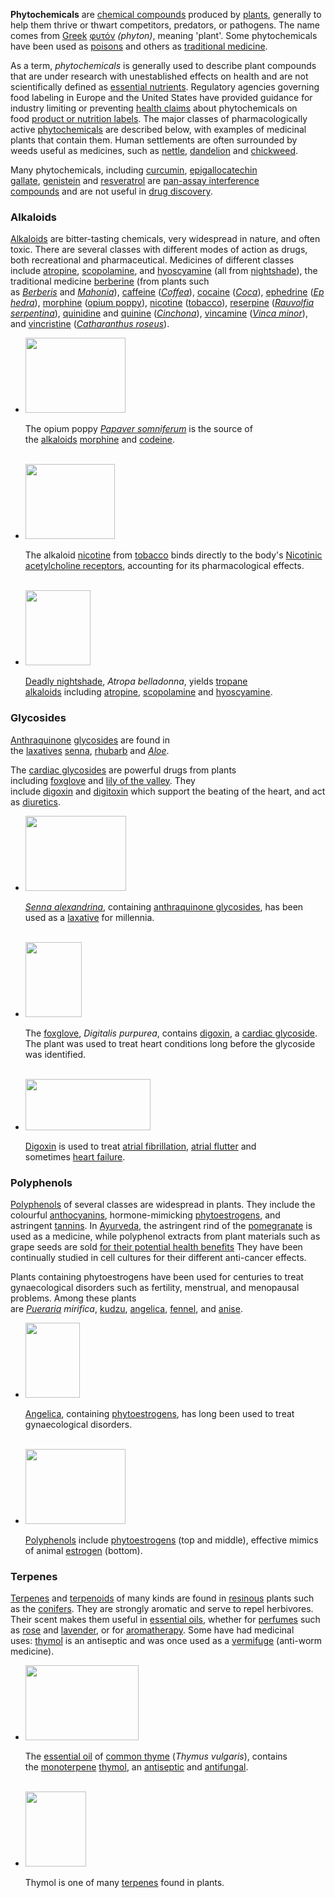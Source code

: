 <p><strong>Phytochemicals</strong>&nbsp;are&nbsp;<a title="Chemical compound" href="https://en.wikipedia.org/wiki/Chemical_compound">chemical compounds</a>&nbsp;produced by&nbsp;<a title="Plant" href="https://en.wikipedia.org/wiki/Plant">plants</a>, generally to help them thrive or thwart competitors, predators, or pathogens. The name comes from&nbsp;<a title="Greek language" href="https://en.wikipedia.org/wiki/Greek_language">Greek</a>&nbsp;<a class="extiw" title="wikt:&phi;&upsilon;&tau;ό&nu;" href="https://en.wiktionary.org/wiki/%CF%86%CF%85%CF%84%CF%8C%CE%BD">&phi;&upsilon;&tau;ό&nu;</a><em>&nbsp;(phyton)</em>, meaning 'plant'. Some phytochemicals have been used as&nbsp;<a title="Poison" href="https://en.wikipedia.org/wiki/Poison">poisons</a>&nbsp;and others as&nbsp;<a title="Traditional medicine" href="https://en.wikipedia.org/wiki/Traditional_medicine">traditional medicine</a>.</p>
<p>As a term,&nbsp;<em>phytochemicals</em>&nbsp;is generally used to describe plant compounds that are under research with unestablished effects on health and are not scientifically defined as&nbsp;<a class="mw-redirect" title="Essential nutrients" href="https://en.wikipedia.org/wiki/Essential_nutrients">essential nutrients</a>. Regulatory agencies governing food labeling in Europe and the United States have provided guidance for industry limiting or preventing&nbsp;<a title="Health claim" href="https://en.wikipedia.org/wiki/Health_claim">health claims</a>&nbsp;about phytochemicals on food&nbsp;<a title="Nutrition facts label" href="https://en.wikipedia.org/wiki/Nutrition_facts_label">product or nutrition labels</a>. The major classes of pharmacologically active&nbsp;<a title="Phytochemical" href="https://en.wikipedia.org/wiki/Phytochemical">phytochemicals</a>&nbsp;are described below, with examples of medicinal plants that contain them.&nbsp;Human settlements are often surrounded by weeds useful as medicines, such as&nbsp;<a title="Urtica dioica" href="https://en.wikipedia.org/wiki/Urtica_dioica">nettle</a>,&nbsp;<a class="mw-redirect" title="Dandelion" href="https://en.wikipedia.org/wiki/Dandelion">dandelion</a>&nbsp;and&nbsp;<a class="mw-redirect" title="Chickweed" href="https://en.wikipedia.org/wiki/Chickweed">chickweed</a>.</p>
<p>Many phytochemicals, including&nbsp;<a title="Curcumin" href="https://en.wikipedia.org/wiki/Curcumin">curcumin</a>,&nbsp;<a title="Epigallocatechin gallate" href="https://en.wikipedia.org/wiki/Epigallocatechin_gallate">epigallocatechin gallate</a>,&nbsp;<a title="Genistein" href="https://en.wikipedia.org/wiki/Genistein">genistein</a>&nbsp;and&nbsp;<a title="Resveratrol" href="https://en.wikipedia.org/wiki/Resveratrol">resveratrol</a>&nbsp;are&nbsp;<a title="Pan-assay interference compounds" href="https://en.wikipedia.org/wiki/Pan-assay_interference_compounds">pan-assay interference compounds</a>&nbsp;and are not useful in&nbsp;<a title="Drug discovery" href="https://en.wikipedia.org/wiki/Drug_discovery">drug discovery</a>.</p>
<h3><span id="Alkaloids" class="mw-headline">Alkaloids</span></h3>
<p><a class="mw-redirect" title="Alkaloids" href="https://en.wikipedia.org/wiki/Alkaloids">Alkaloids</a>&nbsp;are bitter-tasting chemicals, very widespread in nature, and often toxic. There are several classes with different modes of action as drugs, both recreational and pharmaceutical. Medicines of different classes include&nbsp;<a title="Atropine" href="https://en.wikipedia.org/wiki/Atropine">atropine</a>,&nbsp;<a class="mw-redirect" title="Scopolamine" href="https://en.wikipedia.org/wiki/Scopolamine">scopolamine</a>, and&nbsp;<a title="Hyoscyamine" href="https://en.wikipedia.org/wiki/Hyoscyamine">hyoscyamine</a>&nbsp;(all from&nbsp;<a class="mw-redirect" title="Nightshade" href="https://en.wikipedia.org/wiki/Nightshade">nightshade</a>),&nbsp;the traditional medicine&nbsp;<a title="Berberine" href="https://en.wikipedia.org/wiki/Berberine">berberine</a>&nbsp;(from plants such as&nbsp;<em><a title="Berberis" href="https://en.wikipedia.org/wiki/Berberis">Berberis</a></em>&nbsp;and&nbsp;<em><a title="Mahonia" href="https://en.wikipedia.org/wiki/Mahonia">Mahonia</a></em>),&nbsp;<a title="Caffeine" href="https://en.wikipedia.org/wiki/Caffeine">caffeine</a>&nbsp;(<em><a title="Coffea" href="https://en.wikipedia.org/wiki/Coffea">Coffea</a></em>),&nbsp;<a title="Cocaine" href="https://en.wikipedia.org/wiki/Cocaine">cocaine</a>&nbsp;(<em><a title="Coca" href="https://en.wikipedia.org/wiki/Coca">Coca</a></em>),&nbsp;<a title="Ephedrine" href="https://en.wikipedia.org/wiki/Ephedrine">ephedrine</a>&nbsp;(<em><a title="Ephedra (plant)" href="https://en.wikipedia.org/wiki/Ephedra_(plant)">Ephedra</a></em>),&nbsp;<a title="Morphine" href="https://en.wikipedia.org/wiki/Morphine">morphine</a>&nbsp;(<a class="mw-redirect" title="Opium poppy" href="https://en.wikipedia.org/wiki/Opium_poppy">opium poppy</a>),&nbsp;<a title="Nicotine" href="https://en.wikipedia.org/wiki/Nicotine">nicotine</a>&nbsp;(<a title="Tobacco" href="https://en.wikipedia.org/wiki/Tobacco">tobacco</a>),&nbsp;<a title="Reserpine" href="https://en.wikipedia.org/wiki/Reserpine">reserpine</a>&nbsp;(<em><a title="Rauvolfia serpentina" href="https://en.wikipedia.org/wiki/Rauvolfia_serpentina">Rauvolfia serpentina</a></em>),&nbsp;<a title="Quinidine" href="https://en.wikipedia.org/wiki/Quinidine">quinidine</a>&nbsp;and&nbsp;<a title="Quinine" href="https://en.wikipedia.org/wiki/Quinine">quinine</a>&nbsp;(<em><a title="Cinchona" href="https://en.wikipedia.org/wiki/Cinchona">Cinchona</a></em>),&nbsp;<a title="Vincamine" href="https://en.wikipedia.org/wiki/Vincamine">vincamine</a>&nbsp;(<em><a title="Vinca minor" href="https://en.wikipedia.org/wiki/Vinca_minor">Vinca minor</a></em>), and&nbsp;<a title="Vincristine" href="https://en.wikipedia.org/wiki/Vincristine">vincristine</a>&nbsp;(<em><a title="Catharanthus roseus" href="https://en.wikipedia.org/wiki/Catharanthus_roseus">Catharanthus roseus</a></em>).</p>
<ul class="gallery mw-gallery-nolines">
<li class="gallerybox">
<div>
<div class="thumb">
<div><a class="image" href="1.jpg"><img src="1.jpg" srcset="1.jpg" alt="" width="160" height="120" data-file-width="2048" data-file-height="1536" /></a></div>
</div>
<div class="gallerytext">
<p>The opium poppy&nbsp;<em><a title="Papaver somniferum" href="https://en.wikipedia.org/wiki/Papaver_somniferum">Papaver somniferum</a></em>&nbsp;is the source of the&nbsp;<a class="mw-redirect" title="Alkaloids" href="https://en.wikipedia.org/wiki/Alkaloids">alkaloids</a>&nbsp;<a title="Morphine" href="https://en.wikipedia.org/wiki/Morphine">morphine</a>&nbsp;and&nbsp;<a title="Codeine" href="https://en.wikipedia.org/wiki/Codeine">codeine</a>.</p>
</div>
</div>
</li>
&nbsp;
<li class="gallerybox">
<div>
<div class="thumb">
<div><a class="image" href="2.png"><img src="2.png" srcset="2.png" alt="" width="143" height="120" data-file-width="161" data-file-height="135" /></a></div>
</div>
<div class="gallerytext">
<p>The alkaloid&nbsp;<a title="Nicotine" href="https://en.wikipedia.org/wiki/Nicotine">nicotine</a>&nbsp;from&nbsp;<a title="Tobacco" href="https://en.wikipedia.org/wiki/Tobacco">tobacco</a>&nbsp;binds directly to the body's&nbsp;<a title="Nicotinic acetylcholine receptor" href="https://en.wikipedia.org/wiki/Nicotinic_acetylcholine_receptor">Nicotinic acetylcholine receptors</a>, accounting for its pharmacological effects.</p>
</div>
</div>
</li>
&nbsp;
<li class="gallerybox">
<div>
<div class="thumb">
<div><a class="image" href="3.jpg"><img src="3.jpg" srcset="3.jpg" alt="" width="104" height="120" data-file-width="2755" data-file-height="3190" /></a></div>
</div>
<div class="gallerytext">
<p><a class="mw-redirect" title="Deadly nightshade" href="https://en.wikipedia.org/wiki/Deadly_nightshade">Deadly nightshade</a>,&nbsp;<em>Atropa belladonna</em>, yields&nbsp;<a title="Tropane alkaloid" href="https://en.wikipedia.org/wiki/Tropane_alkaloid">tropane alkaloids</a>&nbsp;including&nbsp;<a title="Atropine" href="https://en.wikipedia.org/wiki/Atropine">atropine</a>,&nbsp;<a class="mw-redirect" title="Scopolamine" href="https://en.wikipedia.org/wiki/Scopolamine">scopolamine</a>&nbsp;and&nbsp;<a title="Hyoscyamine" href="https://en.wikipedia.org/wiki/Hyoscyamine">hyoscyamine</a>.</p>
</div>
</div>
</li>
</ul>
<h3><span id="Glycosides" class="mw-headline">Glycosides</span></h3>
<p><a title="Anthraquinone" href="https://en.wikipedia.org/wiki/Anthraquinone">Anthraquinone</a>&nbsp;<a class="mw-redirect" title="Glycosides" href="https://en.wikipedia.org/wiki/Glycosides">glycosides</a>&nbsp;are found in the&nbsp;<a title="Laxative" href="https://en.wikipedia.org/wiki/Laxative">laxatives</a>&nbsp;<a class="mw-redirect" title="Senna (herb)" href="https://en.wikipedia.org/wiki/Senna_(herb)">senna</a>,&nbsp;<a title="Rhubarb" href="https://en.wikipedia.org/wiki/Rhubarb">rhubarb</a>&nbsp;and&nbsp;<em><a title="Aloe" href="https://en.wikipedia.org/wiki/Aloe">Aloe</a></em>.</p>
<p>The&nbsp;<a title="Cardiac glycoside" href="https://en.wikipedia.org/wiki/Cardiac_glycoside">cardiac glycosides</a>&nbsp;are powerful drugs from plants including&nbsp;<a class="mw-redirect" title="Foxglove" href="https://en.wikipedia.org/wiki/Foxglove">foxglove</a>&nbsp;and&nbsp;<a title="Lily of the valley" href="https://en.wikipedia.org/wiki/Lily_of_the_valley">lily of the valley</a>. They include&nbsp;<a title="Digoxin" href="https://en.wikipedia.org/wiki/Digoxin">digoxin</a>&nbsp;and&nbsp;<a title="Digitoxin" href="https://en.wikipedia.org/wiki/Digitoxin">digitoxin</a>&nbsp;which support the beating of the heart, and act as&nbsp;<a title="Diuretic" href="https://en.wikipedia.org/wiki/Diuretic">diuretics</a>.</p>
<ul class="gallery mw-gallery-nolines">
<li class="gallerybox">
<div>
<div class="thumb">
<div><a class="image" href="4.jpg"><img src="4.jpg" srcset="4.jpg" alt="" width="161" height="120" data-file-width="2288" data-file-height="1712" /></a></div>
</div>
<div class="gallerytext">
<p><em><a title="Senna alexandrina" href="https://en.wikipedia.org/wiki/Senna_alexandrina">Senna alexandrina</a></em>, containing&nbsp;<a class="mw-redirect" title="Senna glycosides" href="https://en.wikipedia.org/wiki/Senna_glycosides">anthraquinone glycosides</a>, has been used as a&nbsp;<a title="Laxative" href="https://en.wikipedia.org/wiki/Laxative">laxative</a>&nbsp;for millennia.</p>
</div>
</div>
</li>
&nbsp;
<li class="gallerybox">
<div>
<div class="thumb">
<div><a class="image" href="5.jpg"><img src="5.jpg" srcset="5.jpg" alt="" width="90" height="120" data-file-width="480" data-file-height="640" /></a></div>
</div>
<div class="gallerytext">
<p>The&nbsp;<a class="mw-redirect" title="Foxglove" href="https://en.wikipedia.org/wiki/Foxglove">foxglove</a>,&nbsp;<em>Digitalis purpurea</em>, contains&nbsp;<a title="Digoxin" href="https://en.wikipedia.org/wiki/Digoxin">digoxin</a>, a&nbsp;<a title="Cardiac glycoside" href="https://en.wikipedia.org/wiki/Cardiac_glycoside">cardiac glycoside</a>. The plant was used to treat heart conditions long before the glycoside was identified.</p>
</div>
</div>
</li>
&nbsp;
<li class="gallerybox">
<div>
<div class="thumb">
<div><a class="image" href="6.png"><img src="6.png" srcset="6.png" alt="" width="200" height="82" data-file-width="2800" data-file-height="1145" /></a></div>
</div>
<div class="gallerytext">
<p><a title="Digoxin" href="https://en.wikipedia.org/wiki/Digoxin">Digoxin</a>&nbsp;is used to treat&nbsp;<a title="Atrial fibrillation" href="https://en.wikipedia.org/wiki/Atrial_fibrillation">atrial fibrillation</a>,&nbsp;<a title="Atrial flutter" href="https://en.wikipedia.org/wiki/Atrial_flutter">atrial flutter</a>&nbsp;and sometimes&nbsp;<a title="Heart failure" href="https://en.wikipedia.org/wiki/Heart_failure">heart failure</a>.</p>
</div>
</div>
</li>
</ul>
<h3><span id="Polyphenols" class="mw-headline">Polyphenols</span></h3>
<p><a title="Polyphenol" href="https://en.wikipedia.org/wiki/Polyphenol">Polyphenols</a>&nbsp;of several classes are widespread in plants. They include the colourful&nbsp;<a title="Anthocyanin" href="https://en.wikipedia.org/wiki/Anthocyanin">anthocyanins</a>, hormone-mimicking&nbsp;<a title="Phytoestrogen" href="https://en.wikipedia.org/wiki/Phytoestrogen">phytoestrogens</a>, and astringent&nbsp;<a title="Tannin" href="https://en.wikipedia.org/wiki/Tannin">tannins</a>.&nbsp;In&nbsp;<a title="Ayurveda" href="https://en.wikipedia.org/wiki/Ayurveda">Ayurveda</a>, the astringent rind of the&nbsp;<a title="Pomegranate" href="https://en.wikipedia.org/wiki/Pomegranate">pomegranate</a>&nbsp;is used as a medicine,&nbsp;while polyphenol extracts from plant materials such as grape seeds are sold&nbsp;<a class="mw-redirect" title="Health effects of natural phenols and polyphenols" href="https://en.wikipedia.org/wiki/Health_effects_of_natural_phenols_and_polyphenols">for their potential health benefits</a>&nbsp;They have been continually studied in cell cultures for their different anti-cancer effects.</p>
<p>Plants containing phytoestrogens have been used for centuries to treat gynaecological disorders such as fertility, menstrual, and menopausal problems.&nbsp;Among these plants are&nbsp;<em><a title="Pueraria" href="https://en.wikipedia.org/wiki/Pueraria">Pueraria</a>&nbsp;mirifica</em>,&nbsp;<a title="Kudzu" href="https://en.wikipedia.org/wiki/Kudzu">kudzu</a>,&nbsp;<a title="Angelica" href="https://en.wikipedia.org/wiki/Angelica">angelica</a>,&nbsp;<a title="Fennel" href="https://en.wikipedia.org/wiki/Fennel">fennel</a>, and&nbsp;<a title="Anise" href="https://en.wikipedia.org/wiki/Anise">anise</a>.</p>
<ul class="gallery mw-gallery-nolines">
<li class="gallerybox">
<div>
<div class="thumb">
<div><a class="image" href="7.jpg"><img src="7.jpg" srcset="7.jpg" alt="" width="87" height="120" data-file-width="800" data-file-height="1100" /></a></div>
</div>
<div class="gallerytext">
<p><a title="Angelica sylvestris" href="https://en.wikipedia.org/wiki/Angelica_sylvestris">Angelica</a>, containing&nbsp;<a title="Phytoestrogen" href="https://en.wikipedia.org/wiki/Phytoestrogen">phytoestrogens</a>, has long been used to treat gynaecological disorders.</p>
</div>
</div>
</li>
&nbsp;
<li class="gallerybox">
<div>
<div class="thumb">
<div><a class="image" href="8.png"><img src="8.png" srcset="8.png" alt="" width="160" height="120" data-file-width="2387" data-file-height="1797" /></a></div>
</div>
<div class="gallerytext">
<p><a title="Polyphenol" href="https://en.wikipedia.org/wiki/Polyphenol">Polyphenols</a>&nbsp;include&nbsp;<a title="Phytoestrogen" href="https://en.wikipedia.org/wiki/Phytoestrogen">phytoestrogens</a>&nbsp;(top and middle), effective mimics of animal&nbsp;<a title="Estrogen" href="https://en.wikipedia.org/wiki/Estrogen">estrogen</a>&nbsp;(bottom).</p>
</div>
</div>
</li>
</ul>
<h3><span id="Terpenes" class="mw-headline">Terpenes</span></h3>
<p><a class="mw-redirect" title="Terpenes" href="https://en.wikipedia.org/wiki/Terpenes">Terpenes</a>&nbsp;and&nbsp;<a class="mw-redirect" title="Terpenoids" href="https://en.wikipedia.org/wiki/Terpenoids">terpenoids</a>&nbsp;of many kinds are found in&nbsp;<a title="Resin" href="https://en.wikipedia.org/wiki/Resin">resinous</a>&nbsp;plants such as the&nbsp;<a class="mw-redirect" title="Conifers" href="https://en.wikipedia.org/wiki/Conifers">conifers</a>. They are strongly aromatic and serve to repel herbivores. Their scent makes them useful in&nbsp;<a class="mw-redirect" title="Essential oils" href="https://en.wikipedia.org/wiki/Essential_oils">essential oils</a>, whether for&nbsp;<a title="Perfume" href="https://en.wikipedia.org/wiki/Perfume">perfumes</a>&nbsp;such as&nbsp;<a title="Rose" href="https://en.wikipedia.org/wiki/Rose">rose</a>&nbsp;and&nbsp;<a class="mw-redirect" title="Lavender" href="https://en.wikipedia.org/wiki/Lavender">lavender</a>, or for&nbsp;<a title="Aromatherapy" href="https://en.wikipedia.org/wiki/Aromatherapy">aromatherapy</a>.&nbsp;Some have had medicinal uses:&nbsp;<a title="Thymol" href="https://en.wikipedia.org/wiki/Thymol">thymol</a>&nbsp;is an antiseptic and was once used as a&nbsp;<a class="mw-redirect" title="Vermifuge" href="https://en.wikipedia.org/wiki/Vermifuge">vermifuge</a>&nbsp;(anti-worm medicine).</p>
<ul class="gallery mw-gallery-nolines">
<li class="gallerybox">
<div>
<div class="thumb">
<div><a class="image" href="9.jpg"><img src="9.jpg" srcset="9.jpg" alt="" width="181" height="120" data-file-width="350" data-file-height="232" /></a></div>
</div>
<div class="gallerytext">
<p>The&nbsp;<a title="Essential oil" href="https://en.wikipedia.org/wiki/Essential_oil">essential oil</a>&nbsp;of&nbsp;<a class="mw-redirect" title="Common thyme" href="https://en.wikipedia.org/wiki/Common_thyme">common thyme</a>&nbsp;(<em>Thymus vulgaris</em>), contains the&nbsp;<a title="Monoterpene" href="https://en.wikipedia.org/wiki/Monoterpene">monoterpene</a>&nbsp;<a title="Thymol" href="https://en.wikipedia.org/wiki/Thymol">thymol</a>, an&nbsp;<a title="Antiseptic" href="https://en.wikipedia.org/wiki/Antiseptic">antiseptic</a>&nbsp;and&nbsp;<a class="mw-redirect" title="Antifungal medication" href="https://en.wikipedia.org/wiki/Antifungal_medication">antifungal</a>.</p>
</div>
</div>
</li>
&nbsp;
<li class="gallerybox">
<div>
<div class="thumb">
<div><a class="image" href="10.png"><img src="10.png" srcset="10.png" alt="" width="97" height="120" data-file-width="163" data-file-height="201" /></a></div>
</div>
<div class="gallerytext">
<p>Thymol is one of many&nbsp;<a title="Terpene" href="https://en.wikipedia.org/wiki/Terpene">terpenes</a>&nbsp;found in plants.</p>
</div>
</div>
</li>
</ul>
